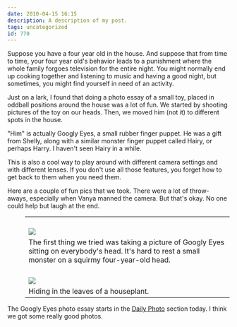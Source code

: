 ```yaml
---
date: 2010-04-15 16:15
description: A description of my post.
tags: uncategorized
id: 770
---
```

Suppose you have a four year old in the house.  And suppose that from time to time, your four year old's behavior leads to a punishment where the whole family forgoes television for the entire night.  You might normally end up cooking together and listening to music and having a good night, but sometimes, you might find yourself in need of an activity.

Just on a lark, I found that doing a photo essay of a small toy, placed in oddball positions around the house was a lot of fun.  We started by shooting pictures of the toy on our heads.  Then, we moved him (not it) to different spots in the house.
<!--more-->
"Him" is actually Googly Eyes, a small rubber finger puppet.  He was a gift from Shelly, along with a similar monster finger puppet called Hairy, or perhaps Harry.  I haven't seen Hairy in a while.

This is also a cool way to play around with different camera settings and with different lenses.  If you don't use all those features, you forget how to get back to them when you need them.

Here are a couple of fun pics that we took.  There were a lot of throw-aways, especially when Vanya manned the camera.  But that's okay.  No one could help but laugh at the end.

<table width="465px" style="text-align:left; padding-left:40px;"><tr><td style="padding-top:25px;"><img src="/img/googlyeyes1.jpg"</td></tr><tr><td class="caption">The first thing we tried was taking a picture of Googly Eyes sitting on everybody's head.  It's hard to rest a small monster on a squirmy four-year-old head.</td></tr><tr><td style="padding-top:25px;"><img src="/img/googlyeyes2.jpg"></td></tr><tr><td class="caption">Hiding in the leaves of a houseplant.</td></tr>
</table>

The Googly Eyes photo essay starts in the <a href="http://theskinnyonbenny.com/dailyphoto/2010/page.php?year=2010&month=04&day=15">Daily Photo</a> section today.  I think we got some really good photos.